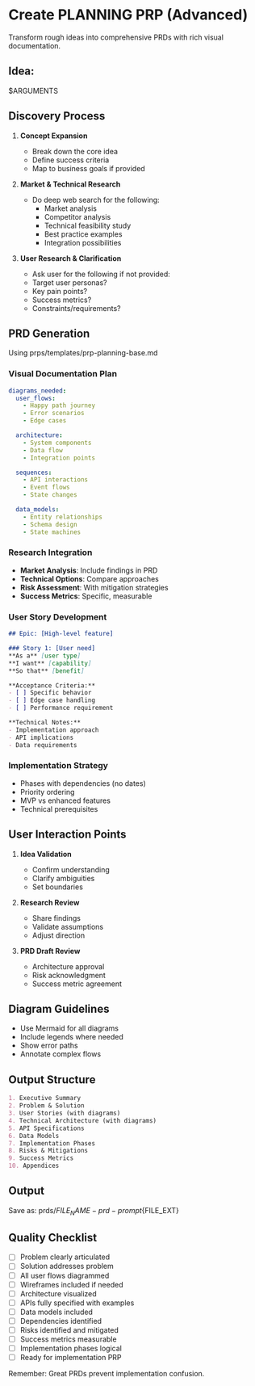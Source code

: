# Create PLANNING PRP (Advanced)

Transform rough ideas into comprehensive PRDs with rich visual documentation.

## Idea:
$ARGUMENTS

## Discovery Process

1. **Concept Expansion**
   - Break down the core idea
   - Define success criteria
   - Map to business goals if provided

2. **Market & Technical Research**
   - Do deep web search for the following:
     - Market analysis
     - Competitor analysis
     - Technical feasibility study
     - Best practice examples
     - Integration possibilities

3. **User Research & Clarification**
     - Ask user for the following if not provided:
     - Target user personas?
     - Key pain points?
     - Success metrics?
     - Constraints/requirements?

## PRD Generation

Using prps/templates/prp-planning-base.md

### Visual Documentation Plan
```yaml
diagrams_needed:
  user_flows:
    - Happy path journey
    - Error scenarios
    - Edge cases

  architecture:
    - System components
    - Data flow
    - Integration points

  sequences:
    - API interactions
    - Event flows
    - State changes

  data_models:
    - Entity relationships
    - Schema design
    - State machines
```

### Research Integration
- **Market Analysis**: Include findings in PRD
- **Technical Options**: Compare approaches
- **Risk Assessment**: With mitigation strategies
- **Success Metrics**: Specific, measurable

### User Story Development
```markdown
## Epic: [High-level feature]

### Story 1: [User need]
**As a** [user type]
**I want** [capability]
**So that** [benefit]

**Acceptance Criteria:**
- [ ] Specific behavior
- [ ] Edge case handling
- [ ] Performance requirement

**Technical Notes:**
- Implementation approach
- API implications
- Data requirements
```

### Implementation Strategy
- Phases with dependencies (no dates)
- Priority ordering
- MVP vs enhanced features
- Technical prerequisites

## User Interaction Points

1. **Idea Validation**
   - Confirm understanding
   - Clarify ambiguities
   - Set boundaries

2. **Research Review**
   - Share findings
   - Validate assumptions
   - Adjust direction

3. **PRD Draft Review**
   - Architecture approval
   - Risk acknowledgment
   - Success metric agreement

## Diagram Guidelines
- Use Mermaid for all diagrams
- Include legends where needed
- Show error paths
- Annotate complex flows

## Output Structure
```markdown
1. Executive Summary
2. Problem & Solution
3. User Stories (with diagrams)
4. Technical Architecture (with diagrams)
5. API Specifications
6. Data Models
7. Implementation Phases
8. Risks & Mitigations
9. Success Metrics
10. Appendices
```

## Output
Save as: prds/${FILE_NAME}-prd-prompt${FILE_EXT}

## Quality Checklist
- [ ] Problem clearly articulated
- [ ] Solution addresses problem
- [ ] All user flows diagrammed
- [ ] Wireframes included if needed
- [ ] Architecture visualized
- [ ] APIs fully specified with examples
- [ ] Data models included
- [ ] Dependencies identified
- [ ] Risks identified and mitigated
- [ ] Success metrics measurable
- [ ] Implementation phases logical
- [ ] Ready for implementation PRP

Remember: Great PRDs prevent implementation confusion.

